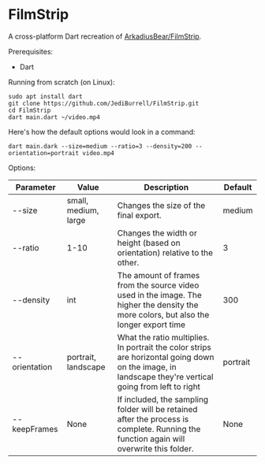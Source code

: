 # FilmStrip
A cross-platform Dart recreation of [ArkadiusBear/FilmStrip](https://github.com/ArkadiusBear/FilmStrip).

Prerequisites:
* Dart

Running from scratch (on Linux):
```
sudo apt install dart
git clone https://github.com/JediBurrell/FilmStrip.git
cd FilmStrip
dart main.dart ~/video.mp4
```

Here's how the default options would look in a command:

```
dart main.dark --size=medium --ratio=3 --density=200 --orientation=portrait video.mp4
```

Options:

Parameter | Value | Description | Default
--- | --- | --- | ---
--size | small, medium, large | Changes the size of the final export.	| medium
--ratio	| 1-10 | Changes the width or height (based on orientation) relative to the other. | 3
--density	| int | The amount of frames from the source video used in the image. The higher the density the more colors, but also the longer export time	 | 300
--orientation	| portrait, landscape	| What the ratio multiplies. In portrait the color strips are horizontal going down on the image, in landscape they're vertical going from left to right | portrait
--keepFrames | None | If included, the sampling folder will be retained after the process is complete. Running the function again will overwrite this folder.	| None
